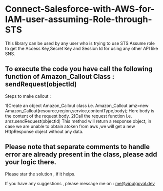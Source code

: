 # Connect-Salesforce-with-AWS-for-IAM-user-assuming-Role-through-STS

This library can be used by any user who is trying to use STS Assume role to get the Access Key,Secret Key and Session Id for using any other API like SNS.

To execute the code you have call the following function of Amazon_Callout Class : sendRequest(objectId)
--------------------------------------------------------------------------------------------------------------------------------------------------------------------
Steps to make callout : 

1)Create an object Amazon_Callout class i.e. Amazon_Callout amz=new Amazon_Callout(resource,region,service,contentType,body);
    Here body is the content of the request body.
2)Call the request function i.e. amz.sendRequest(objectId)
    This method will return a response object, in case we are unable to obtain atoken from aws ,we will get a new HttpResponse object without any data.

Please note that separate comments to handle error are already present in the class, please add your logic there.
--------------------------------------------------------------------------------------------------------------------------------------------------------------------

Please star the solution , if it helps.


If you have any suggestions , please message me on : me@vipulgoyal.dev
